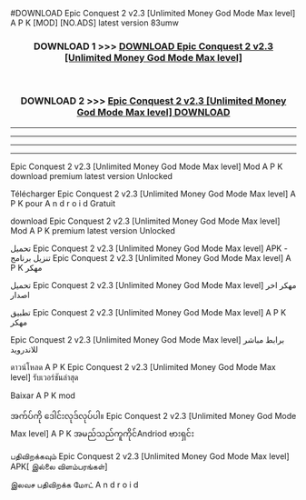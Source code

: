 #DOWNLOAD Epic Conquest 2  v2.3 [Unlimited Money God Mode Max level] A P K [MOD] [NO.ADS] latest version 83umw



<div align="center">

<h3>DOWNLOAD 1 >>> <a href="https://teeasianyam.web.app?sq=Epic Conquest 2  v2.3 [Unlimited Money God Mode Max level]">DOWNLOAD Epic Conquest 2  v2.3 [Unlimited Money God Mode Max level] </a></h3><br>

<h3>DOWNLOAD 2 >>> <a href="https://teeasianyam.web.app?sq=Epic Conquest 2  v2.3 [Unlimited Money God Mode Max level] ">Epic Conquest 2  v2.3 [Unlimited Money God Mode Max level]  DOWNLOAD </a></h3>

</div>


----------------------------------------------------------

----------------------------------------------------------

----------------------------------------------------------

----------------------------------------------------------


Epic Conquest 2  v2.3 [Unlimited Money God Mode Max level]  Mod A P K download premium latest version Unlocked

Télécharger Epic Conquest 2  v2.3 [Unlimited Money God Mode Max level]  A P K pour A n d r o i d Gratuit

download Epic Conquest 2  v2.3 [Unlimited Money God Mode Max level]  Mod A P K premium latest version Unlocked

تحميل Epic Conquest 2  v2.3 [Unlimited Money God Mode Max level]  APK - تنزيل برنامج Epic Conquest 2  v2.3 [Unlimited Money God Mode Max level]  A P K مهكر

تحميل Epic Conquest 2  v2.3 [Unlimited Money God Mode Max level]  مهكر اخر اصدار

تطبيق Epic Conquest 2  v2.3 [Unlimited Money God Mode Max level]  A P K مهكر

Epic Conquest 2  v2.3 [Unlimited Money God Mode Max level]  برابط مباشر للاندرويد

ดาวน์โหลด A P K Epic Conquest 2  v2.3 [Unlimited Money God Mode Max level]  รับเวอร์ชันล่าสุด

Baixar A P K mod

အက်ပ်ကို ဒေါင်းလုဒ်လုပ်ပါ။ Epic Conquest 2  v2.3 [Unlimited Money God Mode Max level]  A P K အမည်သည်ကူကိုင်Andriod ဗားရှင်း

பதிவிறக்கவும் Epic Conquest 2  v2.3 [Unlimited Money God Mode Max level]  APK[ இல்லை விளம்பரங்கள்] 
 
இலவச பதிவிறக்க மோட் A n d r o i d



